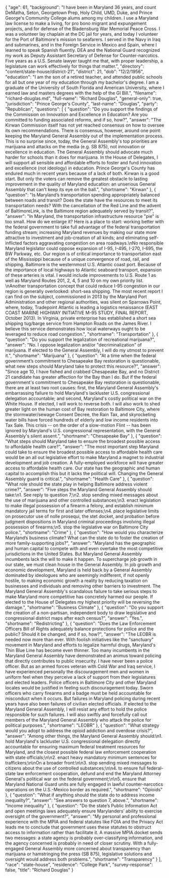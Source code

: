 {
  "age": 61,
  "background": "I have been in Maryland 36 years, and count DeMatha, Seton, Georgetown Prep, Holy Child, UMD, Duke, and Prince George's Community College alums among my children.  I use a Maryland law license to make a living, for pro bono migrant and expungement projects, and for defense of the Bladensburg War Memorial Peace Cross.  I was a volunteer lay chaplain at the DC jail for years, and today I volunteer for the Port of Baltimore's mission to seafarers.  I served in the Navy in Iraq and submarines, and in the Foreign Service in Mexico and Spain, where I learned to speak Spanish fluently.  DEA and the National Guard recognized my work as Deputy Assistant Secretary of Defense for Counter-narcotics.  Five years as a U.S. Senate lawyer taught me that, with proper leadership, a legislature can work effectively for things that matter.",
  "directory": "content/state-house/district-21",
  "district": 21,
  "dob": "12/2/1956",
  "education": "I am the son of a retired teacher, and attended public schools for all but one year of my education through my bachelor's degree.  I am a graduate of the University of South Florida and American University, where I earned law and masters degrees with the help of the GI Bill.",
  "filename": "richard-douglas.md",
  "full-name": "Richard Douglas",
  "general-only": true,
  "jurisdiction": "Prince George's County",
  "last-name": "Douglas",
  "party": "Republican",
  "questions": [
    {
      "question": "Do you support the findings of the Commission on Innovation and Excellence in Education? Are you committed to funding associated reforms, and if so, how?",
      "answer": "The Kirwan Commission itself has not yet reached consensus on how to oversee its own recommendations.   There is consensus, however, around one point:  keeping the Maryland General Assembly out of the implementation process.  This is no surprise since, today, the General Assembly's top priorities are marijuana and attacks on the media (e.g. SB 875), not innovation or excellence in education.  The General Assembly should advocate much harder for schools than it does for marijuana.  In the House of Delegates, I will support all sensible and affordable efforts to foster and fund innovation and excellence (not ideology) in education.  Prince George's County has endured much in recent years because of a lack of both.  Kirwan is a good start.  But only the voters can remove the greatest obstacle to lasting improvement in the quality of Maryland education:  an unserious General Assembly that can't keep its eye on the ball.",
      "shortname": "Kirwan"
    },
    {
      "question": "Is Maryland’s transportation spending appropriately balanced between roads and transit? Does the state have the resources to meet its transportation needs? With the cancellation of the Red Line and the advent of BaltimoreLink, is the Baltimore region adequately served by transit?",
      "answer": "In Maryland, the transportation infrastructure resource \"pie\" is too small.  How do we enlarge it?  Here is a place to start:  working better with the federal government to take full advantage of the federal transportation funding stream;  increasing Maryland revenues by making our state more attractive to investment and job-creation of all kinds;  and eliminating self-inflicted factors aggravating congestion on area roadways.\nNo responsible Maryland legislator could oppose expansion of I-95, I-495, I-270, I-695, the BW Parkway, etc.  Our region is of critical importance to transportation east of the Mississippi because of a unique convergence of road, rail, and shipping.  Baltimore is the westernmost U.S. Atlantic coast port.  Because of the importance of local highways to Atlantic seaboard transport, expansion of these arteries is vital.  I would include improvements to U.S. Route 1 as well as Maryland Routes 201, 2, 4, 5 and 10 on my own priority list. \nAnother transportation concept that could reduce I-95 congestion in our region is generally overlooked:  short-sea shipping.  The most recent report I can find on the subject, commissioned in 2013 by the Maryland Port Administration and other regional authorities, was silent on Sparrows Point, where, today, Tradepoint Atlantic is leading a logistics renaissance (EAST COAST MARINE HIGHWAY INITIATIVE M-95 STUDY, FINAL REPORT, October 2013).  In Virginia, private enterprise has established a short sea shipping tug/barge service from Hampton Roads on the James River.  I believe this service demonstrates how local waterways ought to be leveraged to reduce road congestion.",
      "shortname": "Transportation"
    },
    {
      "question": "Do you support the legalization of recreational marijuana?",
      "answer": "No.  I oppose legalization and/or \"decriminalization\" of marijuana.  If elected to the General Assembly, I will do my utmost to prevent it.",
      "shortname": "Marijuana"
    },
    {
      "question": "At a time when the federal government’s commitment to Chesapeake Bay restoration is questionable, what new steps should Maryland take to protect this resource?",
      "answer": "Since age 10, I have fished and crabbed Chesapeake Bay, and no District 21 candidate has greater affection for the Bay than I do.  But if the federal government's commitment to Chesapeake Bay restoration is questionable, there are at least two root causes:  first, the Maryland General Assembly's embarrassing failure to hold Maryland's lackluster U.S. congressional delegation accountable;  and second, Maryland's costly political war on the White House.  If elected, I will work to reverse both. I will also work to shed greater light on the human cost of Bay restoration to Baltimore City, where the stormwater/sewage Consent Decree, the Rain Tax, and skyrocketing water bills have forced hundreds of elderly and low income residents into Tax Sale.  This crisis -- on the order of a slow-motion Flint -- has been ignored by Maryland's U.S. congressional representation, with the General Assembly's silent assent.",
      "shortname": "Chesapeake Bay"
    },
    {
      "question": "What steps should Maryland take to ensure the broadest possible access to affordable health care?",
      "answer": "The most important step Maryland could take to ensure the broadest possible access to affordable health care would be an all out legislative effort to make Maryland a magnet to industrial development and job creation.  A fully-employed workforce will have greater access to affordable health care.   Our state has the geographic and human capital to accomplish this but it lacks the political will.  Changing the General Assembly guard is critical.",
      "shortname": "Health Care"
    },
    {
      "question": "What role should the state play in helping Baltimore address violent crime?",
      "answer": "Five steps the Maryland General Assembly should take:\n1.             See reply to question 7;\n2.             stop sending mixed messages about the use of marijuana and other controlled substances;\n3.            enact legislation to make illegal possession of a firearm a felony, and establish minimum mandatory jail terms for first and later offenses;\n4.            place legislative limits on prosecutor use of nolle prosequi, the stet docket, and probation before judgment dispositions in Maryland criminal proceedings involving illegal possession of firearms;\n5.            stop the legislative war on Baltimore City police.",
      "shortname": "Crime"
    },
    {
      "question": "How would you characterize Maryland’s business climate? What can the state do to foster the creation of more family-supporting jobs?",
      "answer": "Maryland has the geographic and human capital to compete with and even overtake the most competitive jurisdictions in the United States.  But Maryland General Assembly incumbents lack the will to make it happen. To supercharge job growth in our state, we must clean house in the General Assembly.  In job growth and economic development, Maryland is held back by a General Assembly dominated by ideologues who are seemingly indifferent, if not openly hostile, to making economic growth a reality by reducing taxation on businesses and individuals and removing other barriers to investment. The Maryland General Assembly's scandalous failure to take serious steps to make Maryland more competitive has concretely harmed our people.  If  elected to the House of Delegates my highest priority will be reversing the damage.",
      "shortname": "Business Climate"
    },
    {
      "question": "Do you support the creation of a non-partisan, independent body to draw legislative and congressional district maps after each census?",
      "answer": "Yes.",
      "shortname": "Redistricting"
    },
    {
      "question": "Does the Law Enforcement Officers Bill of Rights adequately balance protections for police and the public? Should it be changed, and if so, how?",
      "answer": "The LEOBR is needed now more than ever.  With foolish initiatives like the \"sanctuary\" movement in Maryland and efforts to legalize harmful drugs, Maryland's Thin Blue Line has become even thinner. Too many incumbents in the Maryland General Assembly have demonstrated an animus toward policing that directly contributes to public insecurity.  I have never been a police officer.  But as an armed forces veteran with Cold War and Iraq service, I have experienced personally the discouragement men and women in uniform feel when they perceive a lack of support from their legislatures and elected leaders.  Police officers in Baltimore City and other Maryland locales would be justified in feeling such discouragement today. Sworn officers who carry firearms and a badge must be held accountable for misconduct when it occurs.  But failures in Maryland policing during recent years have also been failures of civilian elected officials.   If elected to the Maryland General Assembly, I will resist any effort to hold the police responsible for such failures.  I will also swiftly and forcefully call out members of the Maryland General Assembly who attack the police for political purposes.",
      "shortname": "LEOBR"
    },
    {
      "question": "What strategy would you adopt to address the opioid addiction and overdose crisis?",
      "answer": "Among other things, the Maryland General Assembly should:\n1.            hold Maryland's lackluster U.S. congressional delegation directly accountable for ensuring maximum federal treatment resources for Maryland, and the closest possible federal law enforcement cooperation with state officials;\n\n2.            enact heavy mandatory minimum sentences for traffickers;\n\nOn a broader front:\n\n3.            stop sending mixed messages to citizens about the use of controlled substances;\n\n4.            to ensure full federal-state law enforcement cooperation, defund and end the Maryland Attorney General's political war on the federal government;\n\n5.            ensure that Maryland National Guard units are fully engaged in lawful counter-narcotics operations on the U.S.-Mexico border as required.",
      "shortname": "Opioids"
    },
    {
      "question": "What if anything should the state do to address income inequality?",
      "answer": "See answers to question 7, above.",
      "shortname": "Income inequality"
    },
    {
      "question": "Do the state’s Public Information Act and open meetings laws adequately ensure Marylanders’ ability to exercise oversight of the government?",
      "answer": "My personal and professional experience with the MPIA and federal statutes like FOIA and the Privacy Act leads me to conclude that government uses these statutes to obstruct access to information rather than facilitate it.  A massive MPIA docket sends two messages:  a state agency is probably over-classifying information, and the agency concerned is probably in need of closer scrutiny.  With a fully-engaged General Assembly more concerned about transparency than marijuana or hamstringing the press (SB 875), legislative solutions and oversight would address both problems.",
      "shortname": "Transparency"
    }
  ],
  "race": "state-house",
  "residence": "College Park",
  "survey-response": false,
  "title": "Richard Douglas"
}
